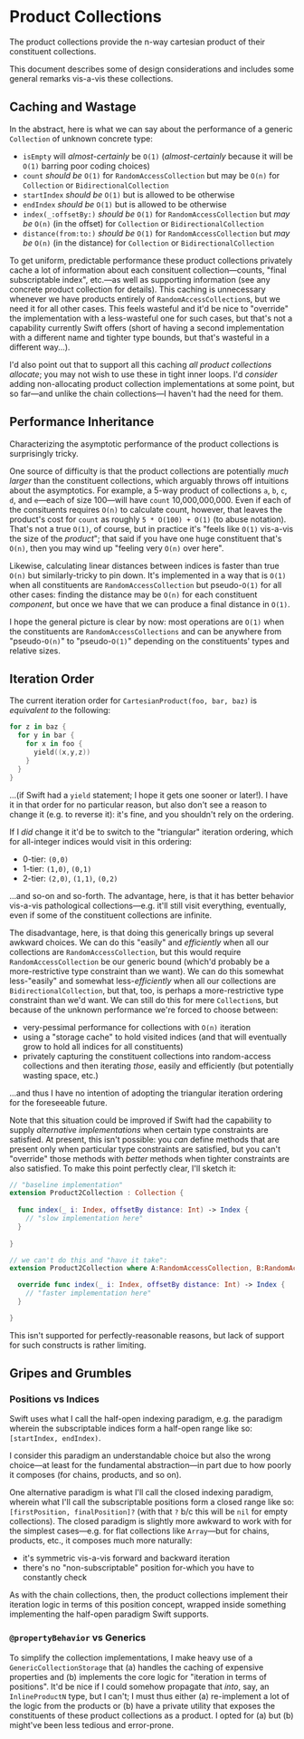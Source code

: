 # Product Collections

The product collections provide the n-way cartesian product of their constituent collections.

This document describes some of design considerations and includes some general remarks vis-a-vis these collections.

## Caching and Wastage

In the abstract, here is what we can say about the performance of a generic `Collection` of unknown concrete type:

- `isEmpty` will *almost-certainly* be `O(1)` (*almost-certainly* because it will be `O(1)` barring poor coding choices)
- `count` *should be* `O(1)` for `RandomAccessCollection` but may be `O(n)` for `Collection` or `BidirectionalCollection`
- `startIndex` *should be* `O(1)` but is allowed to be otherwise
- `endIndex` *should be* `O(1)` but is allowed to be otherwise
- `index(_:offsetBy:)` *should be* `O(1)` for `RandomAccessCollection` but *may be* `O(n)` (in the offset) for `Collection` or `BidirectionalCollection`
- `distance(from:to:)` *should be* `O(1)` for `RandomAccessCollection` but *may be* `O(n)` (in the distance) for `Collection` or `BidirectionalCollection`

To get uniform, predictable performance these product collections privately cache a lot of information about each consituent collection—counts, "final subscriptable index", etc.—as well as supporting information (see any concrete product collection for details).
This caching is unnecessary whenever we have products entirely of `RandomAccessCollection`s, but we need it for all other cases.
This feels wasteful and it'd be nice to "override" the implementation with a less-wasteful one for such cases, but that's not a capability currently Swift offers (short of having a second implementation with a different name and tighter type bounds, but that's wasteful in a different way...).

I'd also point out that to support all this caching *all product collections allocate*; you may not wish to use these in tight inner loops.
I'd *consider* adding non-allocating product collection implementations at some point, but so far—and unlike the chain collections—I haven't had the need for them.  

## Performance Inheritance

Characterizing the asymptotic performance of the product collections is surprisingly tricky.

One source of difficulty is that the product collections are potentially *much larger* than the constituent collections, which arguably throws off intuitions about the asymptotics.
For example, a 5-way product of collections `a`, `b`, `c`, `d`, and `e`—each of size 100—will have `count` 10,000,000,000.
Even if each of the consituents requires `O(n)` to calculate count, however, that leaves the product's cost for `count` as roughly `5 * O(100) + O(1)` (to abuse notation).
That's not a true `O(1)`, of course, but in practice it's "feels like `O(1)` vis-a-vis the size of the *product*"; that said if you have one huge constituent that's `O(n)`, then you may wind up "feeling very `O(n)` over here".

Likewise, calculating linear distances between indices is faster than true `O(n)` but similarly-tricky to pin down.
It's implemented in a way that is `O(1)` when all constituents are `RandomAccessCollection` but pseudo-`O(1)` for all other cases: finding the distance may be `O(n)` for each constituent *component*, but once we have that we can produce a final distance in `O(1)`. 

I hope the general picture is clear by now: most operations are `O(1)` when the constituents are `RandomAccessCollections` and can be anywhere from "pseudo-`O(n)`" to "pseudo-`O(1)`" depending on the constituents' types and relative sizes.   

## Iteration Order

The current iteration order for `CartesianProduct(foo, bar, baz)` is *equivalent to* the following:

```swift
for z in baz {
  for y in bar {
    for x in foo {
      yield((x,y,z))
    }
  }
}
```

...(if Swift had a `yield` statement; I hope it gets one sooner or later!). 
I have it in that order for no particular reason, but also don't see a reason to change it (e.g. to reverse it): it's fine, and you shouldn't rely on the ordering.

If I *did* change it it'd be to switch to the "triangular" iteration ordering, which for all-integer indices would visit in this ordering:

- 0-tier: `(0,0)`
- 1-tier: `(1,0)`, `(0,1)`
- 2-tier: `(2,0)`, `(1,1)`, `(0,2)`

...and so-on and so-forth. 
The advantage, here, is that it has better behavior vis-a-vis pathological collections—e.g. it'll still visit everything, eventually, even if some of the constituent collections are infinite.

The disadvantage, here, is that doing this generically brings up several awkward choices.
We can do this "easily" and *efficiently* when all our collections are `RandomAccessCollection`, but this would require `RandomAccessCollection` be our generic bound (which'd probably be a more-restrictive type constraint than we want). 
We can do this somewhat less-"easily" and somewhat less-*efficiently* when all our collections are `BidirectionalCollection`, but that, too, is perhaps a more-restrictive type constraint than we'd want.
We can still do this for mere `Collection`s, but because of the unknown performance we're forced to choose between:

- very-pessimal performance for collections with `O(n)` iteration
- using a "storage cache" to hold visited indices (and that will eventually grow to hold all indices for all constituents)
- privately capturing the constituent collections into random-access collections and then iterating *those*, easily and efficiently (but potentially wasting space, etc.) 

...and thus I have no intention of adopting the triangular iteration ordering for the foreseeable future.

Note that this situation could be improved if Swift had the capability to supply *alternative implementations* when certain type constraints are satisfied.
At present, this isn't possible: you *can* define methods that are present only when particular type constraints are satisfied, but you can't "override" those methods with *better* methods when tighter constraints are also satisfied.
To make this point perfectly clear, I'll sketch it:

```swift
// "baseline implementation"
extension Product2Collection : Collection {
  
  func index(_ i: Index, offsetBy distance: Int) -> Index {
    // "slow implementation here"
  }
  
}

// we can't do this and "have it take": 
extension Product2Collection where A:RandomAccessCollection, B:RandomAccessCollection {

  override func index(_ i: Index, offsetBy distance: Int) -> Index {
    // "faster implementation here"
  }

}
```

This isn't supported for perfectly-reasonable reasons, but lack of support for such constructs is rather limiting.


## Gripes and Grumbles

### Positions vs Indices

Swift uses what I call the half-open indexing paradigm, e.g. the paradigm wherein the subscriptable indices form a half-open range like so: `[startIndex, endIndex)`.

I consider this paradigm an understandable choice but also the wrong choice—at least for the fundamental abstraction—in part due to how poorly it composes (for chains, products, and so on).

One alternative paradigm is what I'll call the closed indexing paradigm, wherein what I'll call the subscriptable positions form a closed range like so: `[firstPosition, finalPosition]?` (with that `?` b/c this will be `nil` for empty collections).
The closed paradigm is slightly more awkward to work with for the simplest cases—e.g. for flat collections like `Array`—but for chains, products, etc., it composes much more naturally:

- it's symmetric vis-a-vis forward and backward iteration
- there's no "non-subscriptable" position for-which you have to constantly check

As with the chain collections, then, the product collections implement their iteration logic in terms of this position concept, wrapped inside something implementing the half-open paradigm Swift supports. 

### `@propertyBehavior` vs Generics

To simplify the collection implementations, I make heavy use of a `GenericCollectionStorage` that (a) handles the caching of expensive properties and (b) implements the core logic for "iteration in terms of positions".
It'd be nice if I could somehow propagate that *into*, say, an `InlineProductN` type, but I can't; I must thus either (a) re-implement a lot of the logic from the products or (b) have a private utility that exposes the constituents of these product collections as a product. 
I opted for (a) but (b) might've been less tedious and error-prone.

